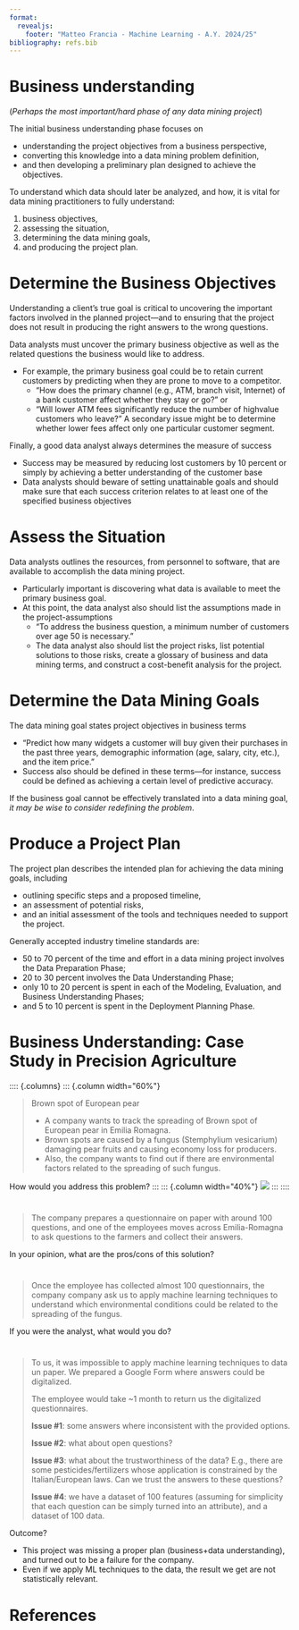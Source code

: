 ```yaml
---
format:
  revealjs: 
    footer: "Matteo Francia - Machine Learning - A.Y. 2024/25"
bibliography: refs.bib
---
```


# Business understanding

(*Perhaps the most important/hard phase of any data mining project*)

The initial business understanding phase focuses on

- understanding the project objectives from a business perspective,
- converting this knowledge into a data mining problem definition,
- and then developing a preliminary plan designed to achieve the objectives.

To understand which data should later be analyzed, and how, it is vital for data mining practitioners to fully understand:

1. business objectives,
2. assessing the situation,
3. determining the data mining goals,
4. and producing the project plan.

# Determine the Business Objectives

Understanding a client’s true goal is critical to uncovering the important factors involved in the planned project—and to ensuring that the project does not result in producing the right answers to the wrong questions.

Data analysts must uncover the primary business objective as well as the related questions the business would like to address.

- For example, the primary business goal could be to retain current customers by predicting when they are prone to move to a competitor.
  - “How does the primary channel (e.g., ATM, branch visit, Internet) of a bank customer affect whether they stay or go?” or 
  - “Will lower ATM fees significantly reduce the number of highvalue customers who leave?” A secondary issue might be to determine whether lower fees affect only one particular customer segment.

Finally, a good data analyst always determines the measure of success

- Success may be measured by reducing lost customers by 10 percent or simply by achieving a better understanding of the customer base
- Data analysts should beware of setting unattainable goals and should make sure that each success criterion relates to at least one of the specified business objectives

# Assess the Situation

Data analysts outlines the resources, from personnel to software, that are available to accomplish the data mining project.

- Particularly important is discovering what data is available to meet the primary business goal.
- At this point, the data analyst also should list the assumptions made in the project-assumptions
  - “To address the business question, a minimum number of customers over age 50 is necessary.”
  - The data analyst also should list the project risks, list potential solutions to those risks, create a glossary of business and data mining terms,
and construct a cost-benefit analysis for the project.

# Determine the Data Mining Goals

The data mining goal states project objectives in business terms

- “Predict how many widgets a customer will buy given their purchases in the past three years, demographic information (age, salary, city, etc.), and the item price.”
- Success also should be defined in these terms—for instance, success could be defined as achieving a certain level of predictive accuracy.

If the business goal cannot be effectively translated into a data mining goal, *it may be wise to consider redefining the problem*.

# Produce a Project Plan

The project plan describes the intended plan for achieving the data mining goals, including

- outlining specific steps and a proposed timeline,
- an assessment of potential risks,
- and an initial assessment of the tools and techniques needed to support the project.

Generally accepted industry timeline standards are:

- 50 to 70 percent of the time and effort in a data mining project involves the Data Preparation Phase;
- 20 to 30 percent involves the Data Understanding Phase;
- only 10 to 20 percent is spent in each of the Modeling, Evaluation, and Business Understanding Phases;
- and 5 to 10 percent is spent in the Deployment Planning Phase.

# Business Understanding: Case Study in Precision Agriculture

:::: {.columns}
::: {.column width="60%"}

> Brown spot of European pear
>
> - A company wants to track the spreading of Brown spot of European pear in Emilia Romagna.
> - Brown spots are caused by a fungus (Stemphylium vesicarium) damaging pear fruits and causing economy loss for producers.
> - Also, the company wants to find out if there are environmental factors related to the spreading of such fungus.

How would you address this problem?
:::
::: {.column width="40%"}
![](https://agricoltura.regione.emilia-romagna.it/fitosanitario/temi/avversita/schede/avversita-per-nome/immagini-e-documenti/maculatura-bruna-del-pero/sui-frutti-l2019area-necrotica-si-circonda-spesso-di-alone-rossastro)
:::
::::

#

> The company prepares a questionnaire on paper with around 100 questions, and one of the employees moves across Emilia-Romagna to ask questions to the farmers and collect their answers. 

In your opinion, what are the pros/cons of this solution?

#

> Once the employee has collected almost 100 questionnairs, the company company ask us to apply machine learning techniques to understand which environmental conditions could be related to the spreading of the fungus.

If you were the analyst, what would you do?

#

> To us, it was impossible to apply machine learning techniques to data un paper.
> We prepared a Google Form where answers could be digitalized.
> 
> The employee would take ~1 month to return us the digitalized questionnaires.
> 
> **Issue #1**: some answers where inconsistent with the provided options.
>
> **Issue #2**: what about open questions?
>
> **Issue #3**: what about the trustworthiness of the data? E.g., there are some pesticides/fertilizers whose application is constrained by the Italian/European laws. Can we trust the answers to these questions?
>
> **Issue #4**: we have a dataset of 100 features (assuming for simplicity that each question can be simply turned into an attribute), and a dataset of 100 data.

Outcome?

- This project was missing a proper plan (business+data understanding), and turned out to be a failure for the company.
- Even if we apply ML techniques to the data, the result we get are not statistically relevant.

# References